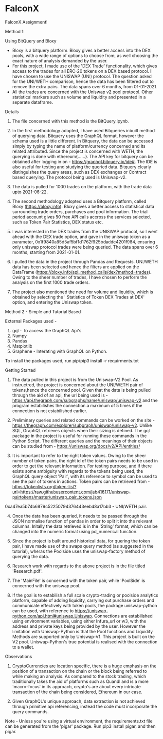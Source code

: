 # FalconX
FalconX Assignment!

Method 1

Using BitQuery and Bloxy

- Bloxy is a bitquery platform. Bloxy gives a better access into the DEX pools, with a wide range of options to choose from, as well choosing the exact nature of analysis demanded by the user.
- For this project, I made use of the 'DEX Trade' functionality, which gives access to the trades for all ERC-20 tokens on a DEX based protocol. I have chosen to use the UNISWAP (UNI) protocol. The question asked for the UNI/WETH comparison, hence the data has been filtered out to remove the extra pairs. The data spans over 6 months, from 01-01-2021.
- All the trades are concerned with the Uniswap v2 pool protocol. Other statistical markers such as volume and liquidity and presented in a separate dataframe.

Details

1. The file concerned with this method is the BitQuery.ipynb.

2. In the first methodology adopted, I have used Bitqueries inbuilt method of querying data. Bitquery uses the GraphQL format, however the schema used is a little different. In Bitquery, the data can be accessed simply by typing the name of platform/currency concerned and its related attributed. Since the project is concerned with WETH, the querying is done with ethereum{......}. The API key for bitquery can be obtained after logging in on - https://graphql.bitquery.io/ide#. The IDE is also useful for testing and studying the queried data. Bitquery clearly distinguishes the query areas, such as DEX exchanges or Contract based querying. The protocol being used is Uniswap-v2.

3. The data is pulled for 1000 trades on the platform, with the trade data upto 2021-06-22.

4. The second methodology adopted uses a Bitquery platform, called Bloxy (https://bloxy.info). Bloxy gives a better access to statistical data surrounding trade orders, purchases and pool information. The trial period account gives 50 free API calls accross the services selected, such as Token Pair Statistics, DEX status etc. 

5. I was interested in the DEX trades from the UNISWAP protocol, so I went ahead with the DEX trade option, and gave in the uniswap token as a parameter, 0x1f9840a85d5af5bf1d1762f925bdaddc4201f984, ensuring only uniswap protocol trades were being queried. The data spans over 6 months, starting from 2021-01-01. 

6. I pulled the data in the project through Pandas and Requests. UNI/WETH data has been selected and hence the filters are applied on the DataFrame (https://bloxy.info/api_method_calls/dex?method=trades). Owing to the sheer number of trades, I have chosen to perform the analysis on the first 1000 trade orders. 

7. The project also mentioned the need for volume and liquidity, which is obtained by selecting the ' Statistics of Token DEX Trades at DEX' option, and entering the Uniswap token.




Method 2 - Simple and Tutorial Based

External Packages used - 
1. gql - To access the GraphQL Api's
2. Numpy
3. Pandas
4. Matplotlib
5. Graphene - Interating with GraphQL on Python.

To install the packages used, run pip/pip3 install -r requirments.txt

Getting Started

1. The data pulled in this project is from the Uniswap-V2 Pool. As instructred, the project is concerned about the UNI/WETH pair of tokens,hence the concerned pool.
Given that the data is being pulled through the aid of an api, the url being used is - https://api.thegraph.com/subgraphs/name/uniswap/uniswap-v2 and the program estabilishes the connection a maximum of 5 times if the connection is not estabilished earlier.

2. Preliminary queries and related commands can be worked on the site - https://thegraph.com/explorer/subgraph/uniswap/uniswap-v2. Unlike SQL, GraphQL retrieves objects when their sizing is defined. The gql package in the project is useful for running these commands in the Python Script. The different queries and the meanings of their objects can be studied from - https://uniswap.org/docs/v2/API/entities/

3. It is important to refer to the right token values. Owing to the sheer number of token pairs, the right id of the token pairs needs to be used in order to get the relevant information. For testing purpose, and if there exists some ambiguity with regards to the tokens being used, the GraphQL query object 'Pair', with its reference to symbol can be used to see the pair of tokens in actions. Token pairs can be retrieved from - https://tokenlists.org/token-list?url=https://raw.githubusercontent.com/jab416171/uniswap-pairtokens/master/uniswap_pair_tokens.json

0xa47ea5b74b6879c52250794376443eebd8a17bb3 - UNI/WETH pair.

4. Once the data has been queried, it needs to be passed through the JSON normalise function of pandas in order to split it into the relevant columns. Initally the data retrieved is in the 'String' format, which can be changed into the numeric format using pd_numerical function.

5. Since the project is built around historical data, for quering the token pair, I have made use of the swaps query method (as suggested in the tutorial), wheras the Poolside uses the uniswap-factory method of querying the data. 

6. Research work with regards to the above project is in the file titled 'Research.pdf'.

7. The 'MainFile' is concerned with the token pair, while 'PoolSide' is concerned with the uniswap pool.

8. If the goal is to estabilish a full scale crypto-trading or poolside analytics platform, capable of adding liquidity, carrying out purchase orders and communicate effectively with token pools, the package uniswap-python can be used, with reference to https://uniswap-python.com/api.html#uniswap.Uniswap. Connections are estabilished using environment variables, using either Infura_url or w3, with the address and private keys being provided by the user. However the limitation with Uniswap-Python is that the Pool functions and Liquidity Methods are supported only by Uniswap-V1. This project is built on the V2 pool.
Uniswap-Python's true potential is realised with the connection to a wallet.

Observations

1. CryptoCurrencies are location specific, there is a huge emphasis on the position of a transaction on the chain or the block being referred to while making an analysis. As compared to the stock trading, which traditionally takes the aid of platforms such as Quandl and is a more 'macro-focus' in its approach, crypto's are about every intricate transaction of the chain being considered, Ethereum in our case.

2. Given GraphQL's unique approach, data extraction is not achieved through primitive api referencing, instead the code must incorporate the query commands.

Note - Unless you're using a virtual environment, the requirements.txt file can be generated from the 'pigar' package. Run pip3 install pigar, and then pigar.

